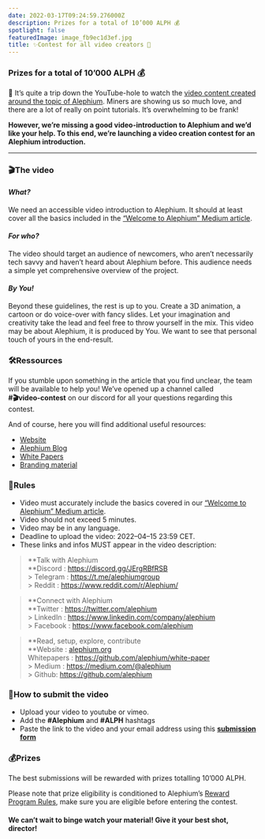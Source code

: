 ```yaml
---
date: 2022-03-17T09:24:59.276000Z
description: Prizes for a total of 10’000 ALPH 💰
spotlight: false
featuredImage: image_fb9ec1d3ef.jpg
title: ✨Contest for all video creators 🚀
---
```


### Prizes for a total of 10’000 ALPH 💰

🐰 It’s quite a trip down the YouTube-hole to watch the <a href="https://www.youtube.com/results?search_query=alephium" >video content created around the topic of Alephium</a>. Miners are showing us so much love, and there are a lot of really on point tutorials. It’s overwhelming to be frank!

**However, we’re missing a good video-introduction to Alephium and we’d like your help. To this end, we’re launching a video creation contest for an Alephium introduction.**

---

### 🎬The video

#### _What?_

We need an accessible video introduction to Alephium. It should at least cover all the basics included in the <a href="/news/post/welcome-to-alephium-alph-48dfb72aa458" >“Welcome to Alephium” Medium article</a>.

#### _For who?_

The video should target an audience of newcomers, who aren’t necessarily tech savvy and haven’t heard about Alephium before. This audience needs a simple yet comprehensive overview of the project.

#### _By You!_

Beyond these guidelines, the rest is up to you. Create a 3D animation, a cartoon or do voice-over with fancy slides. Let your imagination and creativity take the lead and feel free to throw yourself in the mix. This video may be about Alephium, it is produced by You. We want to see that personal touch of yours in the end-result.

### 🛠️Ressources

If you stumble upon something in the article that you find unclear, the team will be available to help you! We’ve opened up a channel called   
**\#🎬video-contest** on our discord for all your questions regarding this contest.

And of course, here you will find additional useful resources:

- [Website](/)
- <a href="https://medium.com/@alephium" >Alephium Blog</a>
- <a href="https://github.com/alephium/white-paper" >White Papers</a>
- <a href="https://github.com/alephium/alephium-brand-guide" >Branding material</a>

### 📝Rules

- Video must accurately include the basics covered in our <a href="/news/post/welcome-to-alephium-alph-48dfb72aa458" >“Welcome to Alephium” Medium article</a>.
- Video should not exceed 5 minutes.
- Video may be in any language.
- Deadline to upload the video: 2022–04–15 23:59 CET.
- These links and infos MUST appear in the video description:

> **Talk with Alephium  
> **Discord : <a href="https://discord.gg/JErgRBfRSB" >https://discord.gg/JErgRBfRSB<br /> > </a>Telegram : <a href="https://t.me/alephiumgroup" >https://t.me/alephiumgroup<br /> > </a>Reddit : <a href="https://www.reddit.com/r/Alephium/" >https://www.reddit.com/r/Alephium/</a>

> **Connect with Alephium  
> **Twitter : <a href="https://twitter.com/alephium" >https://twitter.com/alephium<br /> > </a>LinkedIn : <a href="https://www.linkedin.com/company/alephium" >https://www.linkedin.com/company/alephium<br /> > </a>Facebook : <a href="https://www.facebook.com/alephium" >https://www.facebook.com/alephium</a>

> **Read, setup, explore, contribute  
> **Website : [alephium.org](/) <br/> Whitepapers : <a href="https://github.com/alephium/white-paper" >https://github.com/alephium/white-paper<br /> > </a>Medium : <a href="https://medium.com/@alephium" >https://medium.com/@alephium<br /> > </a>Github: <a href="https://github.com/alephium" >https://github.com/alephium</a>

### 🎥How to submit the video

- Upload your video to youtube or vimeo.
- Add the **\#Alephium** and **\#ALPH** hashtags
- Paste the link to the video and your email address using this <a href="https://forms.gle/LeNyEbX1KL5ZoJkLA" ><strong>submission form</strong></a>

### 💰Prizes

The best submissions will be rewarded with prizes totalling 10’000 ALPH.

Please note that prize eligibility is conditioned to Alephium’s <a href="https://github.com/alephium/community/blob/master/RewardProgramRules.md" >Reward Program Rules</a>, make sure you are eligible before entering the contest.

#### **We can’t wait to binge watch your material! Give it your best shot, director!**

